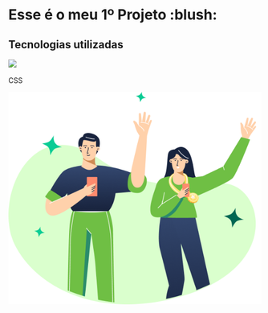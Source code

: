 <h1> Esse é o meu 1º Projeto :blush:</h1>
<h2> Tecnologias utilizadas </h2>
<p><img src="https://img.shields.io/badge/HTML5-E34F26?style=for-the-badge&logo=html5&logoColor=white"</p>
<p>CSS</p>
<img src="https://github.com/CarlosH3nrique/Desafio-01/blob/main/img/(Positive)%20Congratulation%20You%20get%2040%20point%20for%20your%20ride.png?raw=true">
